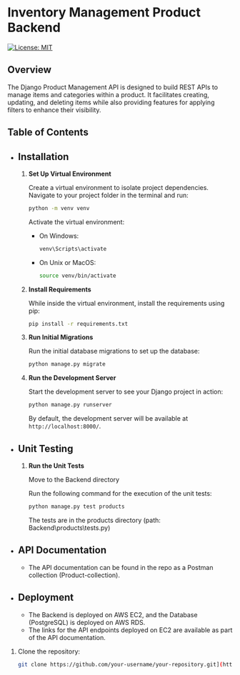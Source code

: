 # Inventory Management Product Backend

[![License: MIT](https://img.shields.io/badge/License-MIT-yellow.svg)](https://opensource.org/licenses/MIT)

## Overview

The Django Product Management API is designed to build REST APIs to manage items and categories within a product. It facilitates creating, updating, and deleting items while also providing features for applying filters to enhance their visibility.

## Table of Contents

- ## Installation

  1. **Set Up Virtual Environment**

     Create a virtual environment to isolate project dependencies. Navigate to your project folder in the terminal and run:

     ```bash
     python -m venv venv
     ```

     Activate the virtual environment:

     - On Windows:

       ```bash
       venv\Scripts\activate
       ```

     - On Unix or MacOS:

       ```bash
       source venv/bin/activate
       ```

  2. **Install Requirements**

     While inside the virtual environment, install the requirements using pip:

     ```bash
     pip install -r requirements.txt
     ```

  3. **Run Initial Migrations**

     Run the initial database migrations to set up the database:

     ```bash
     python manage.py migrate
     ```

  4. **Run the Development Server**

     Start the development server to see your Django project in action:

     ```bash
     python manage.py runserver
     ```

     By default, the development server will be available at `http://localhost:8000/`.

- ## Unit Testing

  1. **Run the Unit Tests**

     Move to the Backend directory

     Run the following command for the execution of the unit tests:

     ```bash
     python manage.py test products
     ```

     The tests are in the products directory (path: Backend\products\tests.py)

- ## API Documentation

   - The API documentation can be found in the repo as a Postman collection (Product-collection).

- ## Deployment

   - The Backend is deployed on AWS EC2, and the Database (PostgreSQL) is deployed on AWS RDS.
   - The links for the API endpoints deployed on EC2 are available as part of the API documentation.

1. Clone the repository:

   ```bash
   git clone https://github.com/your-username/your-repository.git](https://github.com/Vishnu-Kandati/Inventory-Management.git
